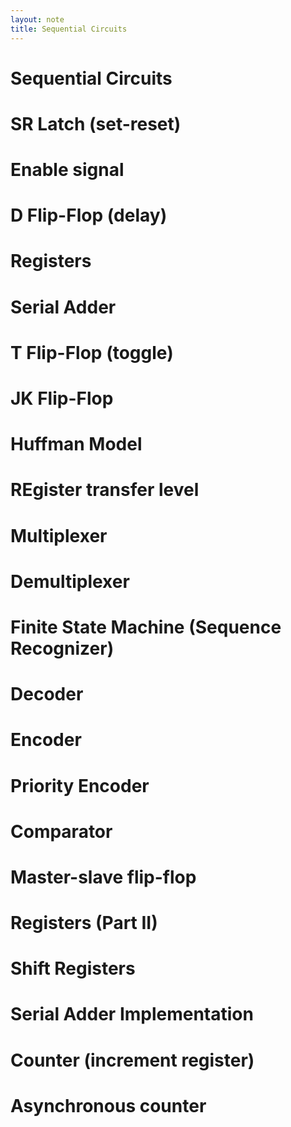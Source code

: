 ```yaml
---
layout: note
title: Sequential Circuits
---
```


# Sequential Circuits

# SR Latch (set-reset)

# Enable signal

# D Flip-Flop (delay)

# Registers

# Serial Adder

# T Flip-Flop (toggle)

# JK Flip-Flop

# Huffman Model

# REgister transfer level

# Multiplexer

# Demultiplexer

# Finite State Machine (Sequence Recognizer)

# Decoder

# Encoder

# Priority Encoder

# Comparator

# Master-slave flip-flop

# Registers (Part II)

# Shift Registers

# Serial Adder Implementation

# Counter (increment register)

# Asynchronous counter
